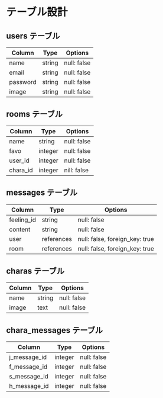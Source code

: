 # テーブル設計

## users テーブル

| Column   | Type   | Options     |
| -------- | ------ | ----------- |
| name     | string | null: false |
| email    | string | null: false |
| password | string | null: false |
| image    | string | null: false |
## rooms テーブル

| Column   | Type    | Options     |
| -------- | ------- | ----------- |
| name     | string  | null: false |
| favo     | integer | null: false |
| user_id  | integer | null: false |
| chara_id | integer | nill: false |

## messages テーブル

| Column     | Type       | Options                        |
| ---------- | ---------- | ------------------------------ |
| feeling_id | string     | null: false                    |
| content    | string     | null: false                    |
| user       | references | null: false, foreign_key: true |
| room       | references | null: false, foreign_key: true |

## charas テーブル

| Column | Type    | Options     |
| ------ | ------- | ----------- |
| name   | string  | null: false |
| image  | text    | null: false |

## chara_messages テーブル

| Column       | Type       | Options                        |
| ------------ | ---------- | ------------------------------ |
| j_message_id | integer    | null: false                    |
| f_message_id | integer    | null: false                    |
| s_message_id | integer    | null: false                    |
| h_message_id | integer    | null: false                    |